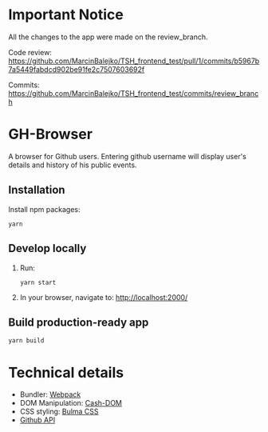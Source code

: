 # Important Notice

All the changes to the app were made on the review_branch.

Code review: https://github.com/MarcinBalejko/TSH_frontend_test/pull/1/commits/b5967b7a5449fabdcd902be91fe2c7507603692f

Commits: https://github.com/MarcinBalejko/TSH_frontend_test/commits/review_branch



# GH-Browser

A browser for Github users. Entering github username will display user's details and history of his public events.

## Installation

Install npm packages:
```
yarn
```


## Develop locally

1. Run:

    ```
    yarn start
    ```

2. In your browser, navigate to: [http://localhost:2000/](http://localhost:2000/)

## Build production-ready app

```
yarn build
```


# Technical details

* Bundler: [Webpack](https://webpack.js.org/)
* DOM Manipulation: [Cash-DOM](https://github.com/kenwheeler/cash)
* CSS styling: [Bulma CSS](https://bulma.io/)
* [Github API](https://api.github.com/)
